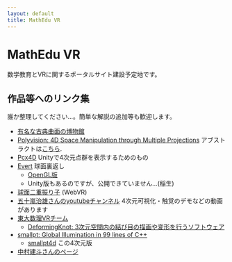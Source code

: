 ```yaml
---
layout: default
title: MathEdu VR
---
```


# MathEdu VR

数学教育とVRに関するポータルサイト建設予定地です。

## 作品等へのリンク集

誰か整理してください…。簡単な解説の追加等も歓迎します。

* [有名な古典曲面の博物館](https://github.com/MathEduVR/OculusMathematicsSurface)
* [Polyvision: 4D Space Manipulation through Multiple Projections](https://www.youtube.com/watch?v=shU-oaABFJU) アブストラクトは[こちら](https://dl.acm.org/doi/10.1145/3355049.3360518).
* [Pcx4D](https://github.com/romanesco/Pcx4D) Unityで4次元点群を表示するためのもの
* [Evert](https://github.com/njt99/evert) 球面裏返し
  * [OpenGL版](http://www.dgp.utoronto.ca/~mjmcguff/eversion/)
  * Unity版もあるのですが、公開できていません…(稲生)
* [球面二重振り子](https://www.math.kyoto-u.ac.jp/~inou/webvr/DoubleSphericalPendulum/) (WebVR)
* [五十嵐治雄さんのyoutubeチャンネル](https://www.youtube.com/channel/UC9Jm1gS_qyngf4n72xIlcAw) 4次元可視化・触覚のデモなどの動画があります
* [東大数理VRチーム](https://utms-vr.github.io/)
  * [DeformingKnot: 3次元空間内の結び目の描画や変形を行うソフトウェア](https://github.com/UTMS-VR/DeformingKnot)
* [smallpt: Global Illumination in 99 lines of C++](https://www.kevinbeason.com/smallpt/)
  * [smallpt4d](https://github.com/shizuo-kaji/smallpt4d) この4次元版
* [中村建斗さんのページ](https://soma-arc.net/) 
